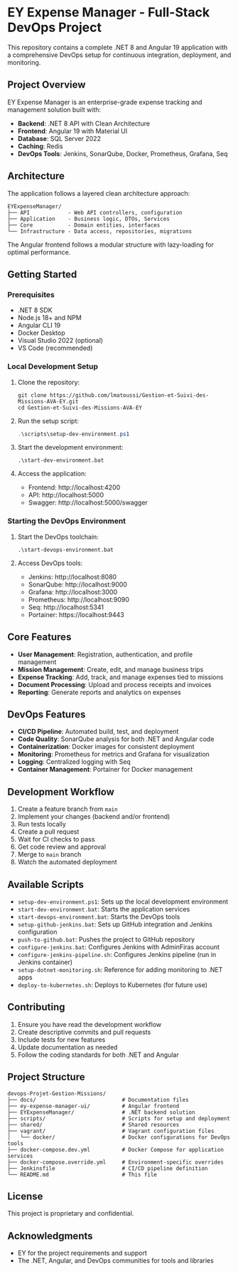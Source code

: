 # EY Expense Manager - Full-Stack DevOps Project

This repository contains a complete .NET 8 and Angular 19 application with a comprehensive DevOps setup for continuous integration, deployment, and monitoring.

## Project Overview

EY Expense Manager is an enterprise-grade expense tracking and management solution built with:

- **Backend**: .NET 8 API with Clean Architecture
- **Frontend**: Angular 19 with Material UI
- **Database**: SQL Server 2022
- **Caching**: Redis
- **DevOps Tools**: Jenkins, SonarQube, Docker, Prometheus, Grafana, Seq

## Architecture

The application follows a layered clean architecture approach:

```
EYExpenseManager/
├── API            - Web API controllers, configuration
├── Application    - Business logic, DTOs, Services
├── Core           - Domain entities, interfaces
└── Infrastructure - Data access, repositories, migrations
```

The Angular frontend follows a modular structure with lazy-loading for optimal performance.

## Getting Started

### Prerequisites

- .NET 8 SDK
- Node.js 18+ and NPM
- Angular CLI 19
- Docker Desktop
- Visual Studio 2022 (optional)
- VS Code (recommended)

### Local Development Setup

1. Clone the repository:
   ```
   git clone https://github.com/lmatoussi/Gestion-et-Suivi-des-Missions-AVA-EY.git
   cd Gestion-et-Suivi-des-Missions-AVA-EY
   ```

2. Run the setup script:
   ```powershell
   .\scripts\setup-dev-environment.ps1
   ```

3. Start the development environment:
   ```
   .\start-dev-environment.bat
   ```

4. Access the application:
   - Frontend: http://localhost:4200
   - API: http://localhost:5000
   - Swagger: http://localhost:5000/swagger

### Starting the DevOps Environment

1. Start the DevOps toolchain:
   ```
   .\start-devops-environment.bat
   ```

2. Access DevOps tools:
   - Jenkins: http://localhost:8080
   - SonarQube: http://localhost:9000
   - Grafana: http://localhost:3000
   - Prometheus: http://localhost:9090
   - Seq: http://localhost:5341
   - Portainer: https://localhost:9443

## Core Features

- **User Management**: Registration, authentication, and profile management
- **Mission Management**: Create, edit, and manage business trips
- **Expense Tracking**: Add, track, and manage expenses tied to missions
- **Document Processing**: Upload and process receipts and invoices
- **Reporting**: Generate reports and analytics on expenses

## DevOps Features

- **CI/CD Pipeline**: Automated build, test, and deployment
- **Code Quality**: SonarQube analysis for both .NET and Angular code
- **Containerization**: Docker images for consistent deployment
- **Monitoring**: Prometheus for metrics and Grafana for visualization
- **Logging**: Centralized logging with Seq
- **Container Management**: Portainer for Docker management

## Development Workflow

1. Create a feature branch from `main`
2. Implement your changes (backend and/or frontend)
3. Run tests locally
4. Create a pull request
5. Wait for CI checks to pass
6. Get code review and approval
7. Merge to `main` branch
8. Watch the automated deployment

## Available Scripts

- `setup-dev-environment.ps1`: Sets up the local development environment
- `start-dev-environment.bat`: Starts the application services
- `start-devops-environment.bat`: Starts the DevOps tools
- `setup-github-jenkins.bat`: Sets up GitHub integration and Jenkins configuration
- `push-to-github.bat`: Pushes the project to GitHub repository
- `configure-jenkins.bat`: Configures Jenkins with AdminFiras account
- `configure-jenkins-pipeline.sh`: Configures Jenkins pipeline (run in Jenkins container)
- `setup-dotnet-monitoring.sh`: Reference for adding monitoring to .NET apps
- `deploy-to-kubernetes.sh`: Deploys to Kubernetes (for future use)

## Contributing

1. Ensure you have read the development workflow
2. Create descriptive commits and pull requests
3. Include tests for new features
4. Update documentation as needed
5. Follow the coding standards for both .NET and Angular

## Project Structure

```
devops-Projet-Gestion-Missions/
├── docs/                           # Documentation files
├── ey-expense-manager-ui/          # Angular frontend
├── EYExpenseManager/               # .NET backend solution
├── scripts/                        # Scripts for setup and deployment
├── shared/                         # Shared resources
├── vagrant/                        # Vagrant configuration files
│   └── docker/                     # Docker configurations for DevOps tools
├── docker-compose.dev.yml          # Docker Compose for application services
├── docker-compose.override.yml     # Environment-specific overrides
├── Jenkinsfile                     # CI/CD pipeline definition
└── README.md                       # This file
```

## License

This project is proprietary and confidential.

## Acknowledgments

- EY for the project requirements and support
- The .NET, Angular, and DevOps communities for tools and libraries
